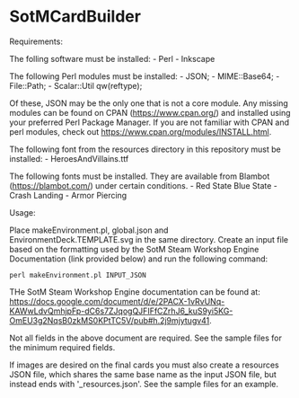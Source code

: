 # SotMCardBuilder

Requirements:

The folling software must be installed:
    - Perl
    - Inkscape

The following Perl modules must be installed:
    - JSON;
    - MIME::Base64;
    - File::Path;
    - Scalar::Util qw(reftype);

Of these, JSON may be the only one that is not a core module.  Any missing 
modules can be found on CPAN (https://www.cpan.org/) and installed using 
your preferred Perl Package Manager.  If you are not familiar with CPAN and 
perl modules, check out https://www.cpan.org/modules/INSTALL.html.

The following font from the resources directory in this repository must be 
installed:
    - HeroesAndVillains.ttf

The following fonts must be installed.  They are available from Blambot 
(https://blambot.com/) under certain conditions.
    - Red State Blue State
    - Crash Landing
    - Armor Piercing


Usage:

Place makeEnvironment.pl, global.json and EnvironmentDeck.TEMPLATE.svg in
the same directory.  Create an input file based on the formatting used
by the SotM Steam Workshop Engine Documentation (link provided below) and
run the following command:

	perl makeEnvironment.pl INPUT_JSON

THe SotM Steam Workshop Engine documentation can be found at:	
https://docs.google.com/document/d/e/2PACX-1vRvUNq-KAWwLdvQmhjpFp-dC6s7ZJqogQJFIFfCZrhJ6_kuS9yi5KG-OmEU3g2NqsB0zkMS0KPtTC5V/pub#h.2j9mjytugv41.

Not all fields in the above document are required.  See the sample files 
for the minimum required fields.

If images are desired on the final cards you must also create a resources 
JSON file, which shares the same base name as the input JSON file, but instead 
ends with '_resources.json'.   See the sample files for an example.


